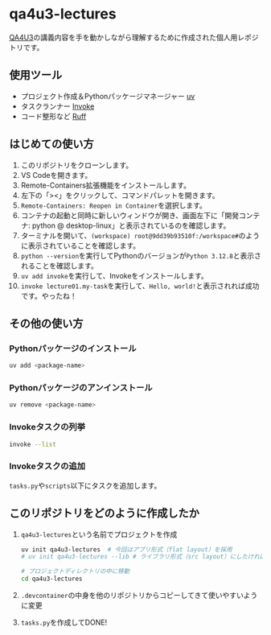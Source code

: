 # qa4u3-lectures

[QA4U3](https://altema.is.tohoku.ac.jp/QA4U3/)の講義内容を手を動かしながら理解するために作成された個人用レポジトリです。

## 使用ツール

- プロジェクト作成＆Pythonパッケージマネージャー [uv](https://docs.astral.sh/uv/)
- タスクランナー [Invoke](http://www.pyinvoke.org/)
- コード整形など [Ruff](https://docs.astral.sh/ruff/)

## はじめての使い方

1. このリポジトリをクローンします。
2. VS Codeを開きます。
3. Remote-Containers拡張機能をインストールします。
4. 左下の「><」をクリックして、コマンドパレットを開きます。
5. `Remote-Containers: Reopen in Container`を選択します。
6. コンテナの起動と同時に新しいウィンドウが開き、画面左下に「開発コンテナ: python @ desktop-linux」と表示されているのを確認します。
7. ターミナルを開いて、`(workspace) root@9dd39b93510f:/workspace#`のように表示されていることを確認します。
8. `python --version`を実行してPythonのバージョンが`Python 3.12.8`と表示されることを確認します。
9. `uv add invoke`を実行して、Invokeをインストールします。
10. `invoke lecture01.my-task`を実行して、`Hello, world!`と表示されれば成功です。やったね！

## その他の使い方

### Pythonパッケージのインストール

```bash
uv add <package-name>
```

### Pythonパッケージのアンインストール

```bash
uv remove <package-name>
```

### Invokeタスクの列挙

```bash
invoke --list
```

### Invokeタスクの追加

`tasks.py`や`scripts`以下にタスクを追加します。

## このリポジトリをどのように作成したか

1. `qa4u3-lectures`という名前でプロジェクトを作成

    ```bash
    uv init qa4u3-lectures  # 今回はアプリ形式（flat layout）を採用
    # uv init qa4u3-lectures --lib # ライブラリ形式（src layout）にしたければこちら

    # プロジェクトディレクトリの中に移動
    cd qa4u3-lectures
    ```

2. `.devcontainer`の中身を他のリポジトリからコピーしてきて使いやすいように変更

3. `tasks.py`を作成してDONE!
